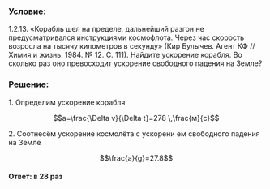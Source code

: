 ###  Условие: 

$1.2.13.$ «Корабль шел на пределе, дальнейший разгон не предусматривался инструкциями космофлота. Через час скорость возросла на тысячу километров в секунду» (Кир Булычев. Агент КФ // Химия и жизнь. 1984. № 12. С. 111). Найдите ускорение корабля. Во сколько раз оно превосходит ускорение свободного падения на Земле? 

###  Решение: 

1\. Определим ускорение корабля 

$$a=\frac{\Delta v}{\Delta t}=278 \,\frac{м}{с}$$ 

2\. Соотнесём ускорение космолёта с ускорени ем свободного падения на Земле 

$$\frac{a}{g}=27.8$$ 

####  Ответ: в $28$ раз 

  

